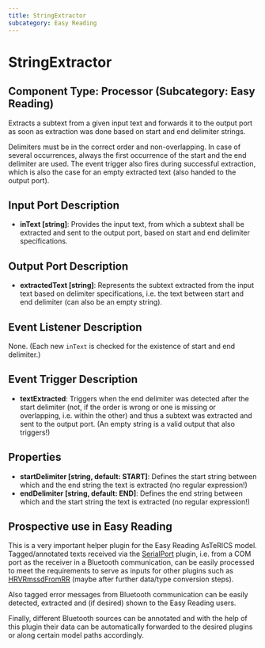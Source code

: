 ```yaml
---
title: StringExtractor
subcategory: Easy Reading
---
```


# StringExtractor

## Component Type: Processor (Subcategory: Easy Reading)

Extracts a subtext from a given input text and forwards it to the output port as soon as extraction was done based on start and end delimiter strings.

Delimiters must be in the correct order and non-overlapping.
In case of several occurrences, always the first occurrence of the start and the end delimiter are used.
The event trigger also fires during successful extraction, which is also the case for an empty extracted text (also handed to the output port).

## Input Port Description

- **inText \[string\]**: Provides the input text, from which a subtext shall be extracted and sent to the output port, based on start and end delimiter specifications.

## Output Port Description

- **extractedText \[string\]**: Represents the subtext extracted from the input text based on delimiter specifications, i.e. the text between start and end delimiter (can also be an empty string).

## Event Listener Description

None. (Each new `inText` is checked for the existence of start and end delimiter.)

## Event Trigger Description

- **textExtracted**: Triggers when the end delimiter was detected after the start delimiter (not, if the order is wrong or one is missing or overlapping, i.e. within the other) and thus a subtext was extracted and sent to the output port.
  (An empty string is a valid output that also triggers!)

## Properties

- **startDelimiter \[string, default: START\]**: Defines the start string between which and the end string the text is extracted (no regular expression!)
- **endDelimiter \[string, default: END\]**: Defines the end string between which and the start string the text is extracted (no regular expression!)

## Prospective use in Easy Reading

This is a very important helper plugin for the Easy Reading AsTeRICS model.
Tagged/annotated texts received via the [SerialPort](/plugins/processors/SerialPort.html) plugin, i.e. from a COM port as the receiver in a Bluetooth communication, can be easily processed to meet the requirements to serve as inputs for other plugins such as [HRVRmssdFromRR](/plugins/processors/HRVRmssdFromRR.html) (maybe after further data/type conversion steps).

Also tagged error messages from Bluetooth communication can be easily detected, extracted and (if desired) shown to the Easy Reading users.

Finally, different Bluetooth sources can be annotated and with the help of this plugin their data can be automatically forwarded to the desired plugins or along certain model paths accordingly.
